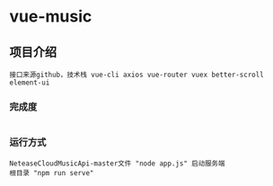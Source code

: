 # vue-music

## 项目介绍
```
接口来源github，技术栈 vue-cli axios vue-router vuex better-scroll element-ui
```

### 完成度
```

```

### 运行方式
```
NeteaseCloudMusicApi-master文件 "node app.js" 启动服务端
根目录 "npm run serve"
```

